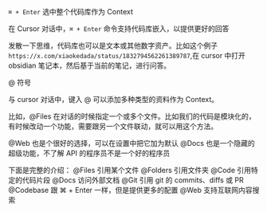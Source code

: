 





`⌘ + Enter` 选中整个代码库作为 Context

在 Cursor 对话中，`⌘ + Enter` 命令支持代码库嵌入，以提供更好的回答

发散一下思维，代码库也可以是文本或其他数字资产。比如这个例子 `https://x.com/xiaokedada/status/1832794562261389787`,在 cursor 中打开 obsidian 笔记本，然后基于当前的笔记，进行问答。

@ 符号

与 cursor 对话中，键入 @ 可以添加多种类型的资料作为 Context。

比如，@Files 在对话的时候指定一个或多个文件。比如我们的代码是模块化的，有时候改动一个功能，需要跟另一个文件联动，就可以用这个方法。

@Web
 也是个很好的选择，可以在设置中把它加为默认
@Docs
 也是一个隐藏的超级功能，不了解 API 的程序员不是一个好的程序员

下面是完整的介绍：
@Files 引用某个文件
@Folders
 引用文件夹
@Code
 引用特定的代码片段
@Docs
 访问外部文档
@Git
  引用 git 的 commits、diffs 或 PR
@Codebase
 跟 ⌘ + Enter 一样，但是提供更多的配置
@Web
 支持互联网内容搜索

 